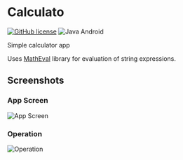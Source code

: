 # Calculato

[![GitHub license](https://img.shields.io/github/license/rigelglen/Calculato.svg)](https://github.com/rigelglen/Calculato/blob/master/LICENSE)
![Java Android](https://img.shields.io/badge/Java-Android-green.svg)

Simple calculator app

Uses [MathEval](tech.dolhub.com/Code/MathEval) library for evaluation of string expressions. 

## Screenshots
### App Screen
![App Screen](https://i.imgur.com/RJ8qNhmm.png)
### Operation
![Operation](https://i.imgur.com/WmJ0DyKm.png)
